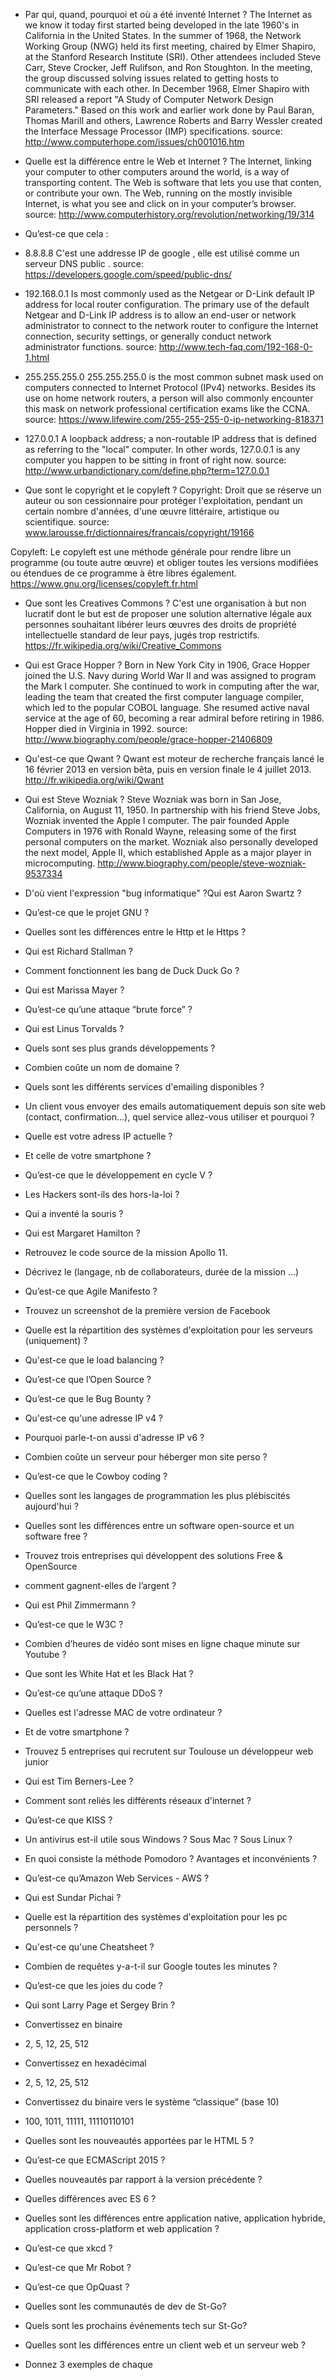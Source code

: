 - Par qui, quand, pourquoi et où a été inventé Internet ?
The Internet as we know it today first started being developed in the late 1960's in California in the United States.
In the summer of 1968, the Network Working Group (NWG) held its first meeting, chaired by Elmer Shapiro, at the Stanford Research Institute (SRI). Other attendees included Steve Carr, Steve Crocker, Jeff Rulifson, and Ron Stoughton. In the meeting, the group discussed solving issues related to getting hosts to communicate with each other.
In December 1968, Elmer Shapiro with SRI released a report "A Study of Computer Network Design Parameters." Based on this work and earlier work done by Paul Baran, Thomas Marill and others, Lawrence Roberts and Barry Wessler created the Interface Message Processor (IMP) specifications.
source: http://www.computerhope.com/issues/ch001016.htm

- Quelle est la différence entre le Web et Internet ?
The Internet, linking your computer to other computers around the world, is a way of transporting content. The Web is software that lets you use that conten, or contribute your own. The Web, running on the mostly invisible Internet, is what you see and click on in your computer’s browser.
source: http://www.computerhistory.org/revolution/networking/19/314

- Qu’est-ce que cela :
- 8.8.8.8
C'est une addresse IP de google , elle est utilisé comme un serveur DNS public .
source: https://developers.google.com/speed/public-dns/

- 192.168.0.1
Is most commonly used as the Netgear or D-Link default IP address for local router configuration. The primary use of the default Netgear and D-Link IP address is to allow an end-user or network administrator to connect to the network router to configure the Internet connection, security settings, or generally conduct network administrator functions.
source: http://www.tech-faq.com/192-168-0-1.html

- 255.255.255.0
255.255.255.0 is the most common subnet mask used on computers connected to Internet Protocol (IPv4) networks. Besides its use on home network routers, a person will also commonly encounter this mask on network professional certification exams like the CCNA.
source: https://www.lifewire.com/255-255-255-0-ip-networking-818371

- 127.0.0.1
A loopback address; a non-routable IP address that is defined as referring to the "local" computer. 
In other words, 127.0.0.1 is any computer you happen to be sitting in front of right now.
source: http://www.urbandictionary.com/define.php?term=127.0.0.1

- Que sont le copyright et le copyleft ?
Copyright: Droit que se réserve un auteur ou son cessionnaire pour protéger l'exploitation, pendant un certain nombre d'années, d'une œuvre littéraire, artistique ou scientifique.
source: www.larousse.fr/dictionnaires/francais/copyright/19166

Copyleft: Le copyleft est une méthode générale pour rendre libre un programme (ou toute autre œuvre) et obliger toutes les versions modifiées ou étendues de ce programme à être libres également.
https://www.gnu.org/licenses/copyleft.fr.html

- Que sont les Creatives Commons ?
C'est une organisation à but non lucratif dont le but est de proposer une solution alternative légale aux personnes souhaitant libérer leurs œuvres des droits de propriété intellectuelle standard de leur pays, jugés trop restrictifs.
https://fr.wikipedia.org/wiki/Creative_Commons

- Qui est Grace Hopper ?
Born in New York City in 1906, Grace Hopper joined the U.S. Navy during World War II and was assigned to program the Mark I computer. She continued to work in computing after the war, leading the team that created the first computer language compiler, which led to the popular COBOL language. She resumed active naval service at the age of 60, becoming a rear admiral before retiring in 1986. Hopper died in Virginia in 1992.
source: http://www.biography.com/people/grace-hopper-21406809

- Qu'est-ce que Qwant ?
Qwant est moteur de recherche français lancé le 16 février 2013 en version bêta, puis en version finale le 4 juillet 2013.
http://fr.wikipedia.org/wiki/Qwant

- Qui est Steve Wozniak ?
Steve Wozniak was born in San Jose, California, on August 11, 1950. In partnership with his friend Steve Jobs, Wozniak invented the Apple I computer. The pair founded Apple Computers in 1976 with Ronald Wayne, releasing some of the first personal computers on the market. Wozniak also personally developed the next model, Apple II, which established Apple as a major player in microcomputing.
http://www.biography.com/people/steve-wozniak-9537334

- D'où vient l'expression "bug informatique" ?Qui est Aaron Swartz ?
- Qu’est-ce que le projet GNU ?
- Quelles sont les différences entre le Http et le Https ?
- Qui est Richard Stallman ?
- Comment fonctionnent les bang de Duck Duck Go ?
- Qui est Marissa Mayer ?
- Qu’est-ce qu’une attaque “brute force” ?
- Qui est Linus Torvalds ?
- Quels sont ses plus grands développements ?
- Combien coûte un nom de domaine ?
- Quels sont les différents services d'emailing disponibles ?
- Un client vous envoyer des emails automatiquement depuis son site web (contact, confirmation...), quel service allez-vous utiliser et pourquoi ?
- Quelle est votre adress IP actuelle ?
- Et celle de votre smartphone ?
- Qu’est-ce que le développement en cycle V ?
- Les Hackers sont-ils des hors-la-loi ?
- Qui a inventé la souris ?
- Qui est Margaret Hamilton ?
- Retrouvez le code source de la mission Apollo 11.
- Décrivez le (langage, nb de collaborateurs, durée de la mission ...)
- Qu’est-ce que Agile Manifesto ?
- Trouvez un screenshot de la première version de Facebook
- Quelle est la répartition des systèmes d'exploitation pour les serveurs (uniquement) ?
- Qu'est-ce que le load balancing ?
- Qu’est-ce que l’Open Source ?
- Qu’est-ce que le Bug Bounty ?
- Qu'est-ce qu'une adresse IP v4 ?
- Pourquoi parle-t-on aussi d'adresse IP v6 ?
- Combien coûte un serveur pour héberger mon site perso ?
- Qu’est-ce que le Cowboy coding ?
- Quelles sont les langages de programmation les plus plébiscités aujourd'hui ?
- Quelles sont les différences entre un software open-source et un software free ?
- Trouvez trois entreprises qui développent des solutions Free & OpenSource
- comment gagnent-elles de l’argent ?
- Qui est Phil Zimmermann ?
- Qu’est-ce que le W3C ?
- Combien d’heures de vidéo sont mises en ligne chaque minute sur Youtube ?
- Que sont les White Hat et les Black Hat ?
- Qu’est-ce qu’une attaque DDoS ?
- Quelles est l'adresse MAC de votre ordinateur ?
- Et de votre smartphone ?
- Trouvez 5 entreprises qui recrutent sur Toulouse un développeur web junior
- Qui est Tim Berners-Lee ?
- Comment sont reliés les différents réseaux d'internet ?
- Qu’est-ce que KISS ?
- Un antivirus est-il utile sous Windows ? Sous Mac ? Sous Linux ?
- En quoi consiste la méthode Pomodoro ? Avantages et inconvénients ?
- Qu’est-ce qu’Amazon Web Services - AWS ?
- Qui est Sundar Pichai ?
- Quelle est la répartition des systèmes d'exploitation pour les pc personnels ?
- Qu'est-ce qu'une Cheatsheet ?
- Combien de requêtes y-a-t-il sur Google toutes les minutes ?
- Qu’est-ce que les joies du code ?
- Qui sont Larry Page et Sergey Brin ?
- Convertissez en binaire
- 2, 5, 12, 25, 512
- Convertissez en hexadécimal
- 2, 5, 12, 25, 512
- Convertissez du binaire vers le système “classique” (base 10)
- 100, 1011, 11111, 11110110101
- Quelles sont les nouveautés apportées par le HTML 5 ?
- Qu’est-ce que ECMAScript 2015 ?
- Quelles nouveautés par rapport à la version précédente ?
- Quelles différences avec ES 6 ?
- Quelles sont les différences entre application native, application hybride, application cross-platform et web application ?
- Qu’est-ce que xkcd ?
- Qu’est-ce que Mr Robot ?
- Qu’est-ce que OpQuast ?
- Quelles sont les communautés de dev de St-Go?
- Quels sont les prochains événements tech sur St-Go?
- Quelles sont les différences entre un client web et un serveur web ?
- Donnez 3 exemples de chaque

